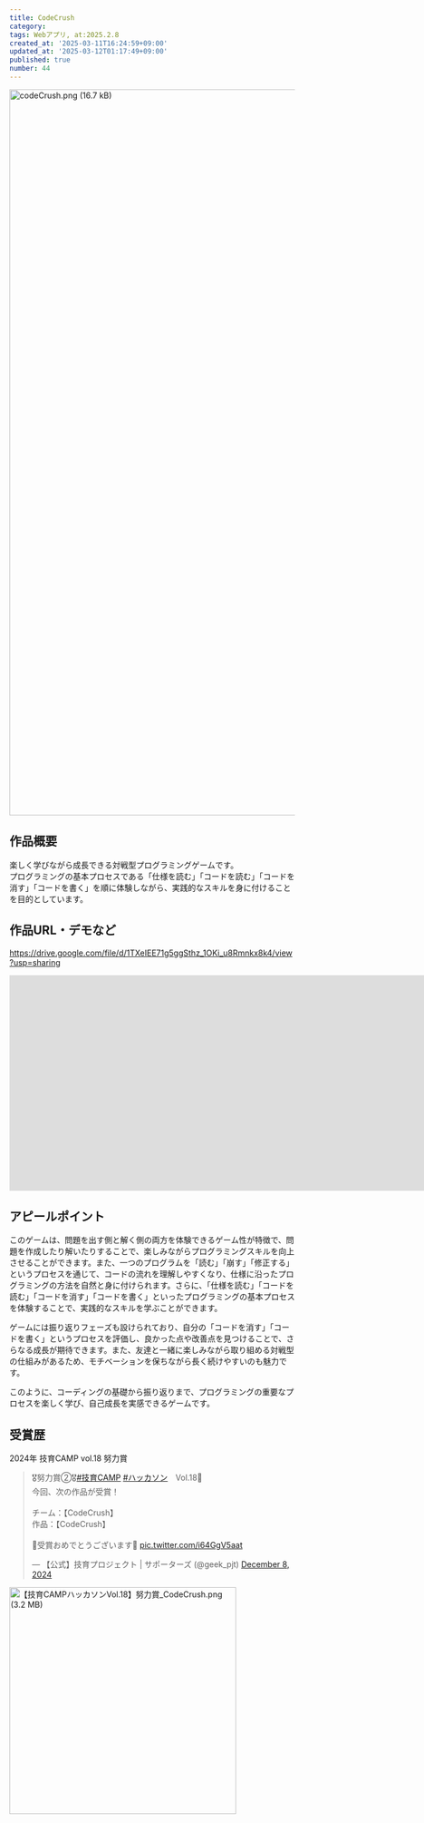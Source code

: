 ```yaml
---
title: CodeCrush
category:
tags: Webアプリ, at:2025.2.8
created_at: '2025-03-11T16:24:59+09:00'
updated_at: '2025-03-12T01:17:49+09:00'
published: true
number: 44
---
```


<img width="1280" alt="codeCrush.png (16.7 kB)" src="https://img.esa.io/uploads/production/attachments/22241/2025/03/11/148527/d5b1207b-8b51-4c98-9345-fce7b075415f.png">

## 作品概要
楽しく学びながら成長できる対戦型プログラミングゲームです。  
プログラミングの基本プロセスである「仕様を読む」「コードを読む」「コードを消す」「コードを書く」を順に体験しながら、実践的なスキルを身に付けることを目的としています。

## 作品URL・デモなど
https://drive.google.com/file/d/1TXeIEE71g5ggSthz_1OKi_u8Rmnkx8k4/view?usp=sharing

<iframe src="https://docs.google.com/presentation/d/e/2PACX-1vSg3BLjeEcd_bhun_aIlsdE5AypzY8AoJTAZ4bm2_NZmitfyrCedrMlM0rsOLpB5w/embed?start=false&loop=false&delayms=3000" frameborder="0" width="1920" height="380" allowfullscreen="true" mozallowfullscreen="true" webkitallowfullscreen="true"></iframe>

## アピールポイント

このゲームは、問題を出す側と解く側の両方を体験できるゲーム性が特徴で、問題を作成したり解いたりすることで、楽しみながらプログラミングスキルを向上させることができます。また、一つのプログラムを「読む」「崩す」「修正する」というプロセスを通じて、コードの流れを理解しやすくなり、仕様に沿ったプログラミングの方法を自然と身に付けられます。さらに、「仕様を読む」「コードを読む」「コードを消す」「コードを書く」といったプログラミングの基本プロセスを体験することで、実践的なスキルを学ぶことができます。

ゲームには振り返りフェーズも設けられており、自分の「コードを消す」「コードを書く」というプロセスを評価し、良かった点や改善点を見つけることで、さらなる成長が期待できます。また、友達と一緒に楽しみながら取り組める対戦型の仕組みがあるため、モチベーションを保ちながら長く続けやすいのも魅力です。

このように、コーディングの基礎から振り返りまで、プログラミングの重要なプロセスを楽しく学び、自己成長を実感できるゲームです。

## 受賞歴
2024年 技育CAMP vol.18 努力賞

<blockquote class="twitter-tweet"><p lang="ja" dir="ltr">🎖努力賞②🎖<a href="https://twitter.com/hashtag/%E6%8A%80%E8%82%B2CAMP?src=hash&amp;ref_src=twsrc%5Etfw">#技育CAMP</a> <a href="https://twitter.com/hashtag/%E3%83%8F%E3%83%83%E3%82%AB%E3%82%BD%E3%83%B3?src=hash&amp;ref_src=twsrc%5Etfw">#ハッカソン</a>　Vol.18🎉<br>今回、次の作品が受賞！<br><br>チーム：【CodeCrush】<br>作品：【CodeCrush】<br><br>🎊受賞おめでとうございます🎊 <a href="https://t.co/i64GgV5aat">pic.twitter.com/i64GgV5aat</a></p>&mdash; 【公式】技育プロジェクト | サポーターズ (@geek_pjt) <a href="https://twitter.com/geek_pjt/status/1865692029478748553?ref_src=twsrc%5Etfw">December 8, 2024</a></blockquote> <script async src="https://platform.twitter.com/widgets.js" charset="utf-8"></script>

<img width="400" alt="【技育CAMPハッカソンVol.18】努力賞_CodeCrush.png (3.2 MB)" src="https://img.esa.io/uploads/production/attachments/19973/2024/12/16/148527/be95cbab-98ae-4a23-ba77-e3dce2acbd19.png">
